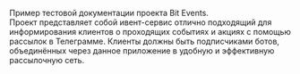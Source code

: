 Пример тестовой документации проекта Bit Events.  
Проект представляет собой ивент-сервис отлично подходящий для информирования клиентов о проходящих событиях и акциях с помощью рассылок в Телеграмме. Клиенты должны быть подписчиками ботов, объединённых через данное приложение в удобную и эффективную рассылочную сеть.
